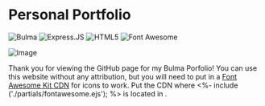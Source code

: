 # Personal Portfolio

![Bulma](https://img.shields.io/badge/Bulma-00D1B2?style=for-the-badge&logo=Bulma&logoColor=white) 
![Express.JS](https://img.shields.io/badge/Express.js-000000?style=for-the-badge&logo=express&logoColor=white)
![HTML5](https://img.shields.io/badge/HTML5-E34F26?style=for-the-badge&logo=html5&logoColor=white)
![Font Awesome](https://img.shields.io/badge/Font_Awesome-339AF0?style=for-the-badge&logo=fontawesome&logoColor=white)

![Image](https://i.ibb.co/dfV1sPr/Web-capture-27-5-2023-181021-localhost.jpg)

Thank you for viewing the GitHub page for my Bulma Porfolio!
You can use this website without any attribution, but you will need to put in a [Font Awesome Kit CDN](https://fontawesome.com/v5/docs/web/setup/get-started) for icons to work. Put the CDN where <%- include ('./partials/fontawesome.ejs'); %> is located in <head>.